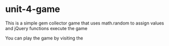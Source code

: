 # unit-4-game


This is a simple gem collector game that uses math.random to assign values and jQuery functions execute the game

You can play the game by visiting the 